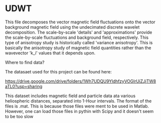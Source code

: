 # UDWT
This file decomposes the vector magnetic field fluctuations onto the vector background magnetic field using the undecimated discrete wavelet decomposition. The scale-by-scale 'details' and 'approximations' provide the scale-by-scale fluctuations and background field, respectively. This type of anisotropy study is historically called 'variance anisotropy'. This is basically the anisotropy study of magnetic field quantities rather than the wavevector 'k_i' values that it depends upon.



Where to find data?

The datasaet used for this project can be found here:

https://drive.google.com/drive/folders/1Wh7UDQU9YldhfzyVOGlrUiZJjTW8aTL0?usp=sharing

This dataset includes magnetic field and particle data ata various heliospheric distances, separated into 1-Hour intervals. The format of the files is .mat. 
This is because those files were ment to be used in Matlab. However, one can load those files in pythin with Scipy and it doesn't seem to be too slow


